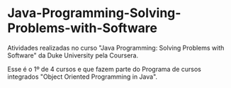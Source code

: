 # Java-Programming-Solving-Problems-with-Software
Atividades realizadas no curso "Java Programming: Solving Problems with Software" da Duke University pela Coursera.

Esse é o 1º de 4 cursos e que fazem parte do Programa de cursos integrados "Object Oriented Programming in Java".
